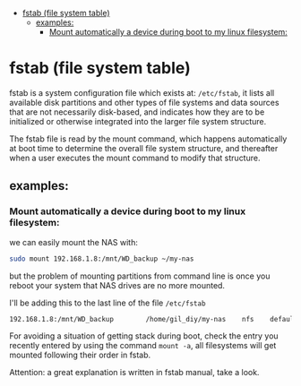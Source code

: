 <!--ts-->
   * [fstab (file system table)](#fstab-file-system-table)
      * [examples:](#examples)
         * [Mount automatically a device during boot to my linux filesystem:](#mount-automatically-a-device-during-boot-to-my-linux-filesystem)

<!-- Added by: gil_diy, at: 2018-12-06T21:06+02:00 -->

<!--te-->



# fstab (file system table)
fstab is a system configuration file which exists at: `/etc/fstab`,
it lists all available disk partitions and other types of file systems and data
sources that are not necessarily disk-based, and indicates how they are to be initialized or otherwise integrated into the larger file system structure.

The fstab file is read by the mount command, which happens automatically at boot time to determine the overall file system structure, and thereafter when a user executes the mount command to modify that structure.

## examples:


### Mount automatically a device during boot to my linux filesystem:

we can easily mount the NAS with:
```bash
sudo mount 192.168.1.8:/mnt/WD_backup ~/my-nas
```
but the problem of mounting partitions from command line is once you reboot your system that NAS drives are no more mounted.

I'll be adding this to the last line of the file `/etc/fstab`
```bash
192.168.1.8:/mnt/WD_backup        /home/gil_diy/my-nas    nfs    defaults   0 0
```

For avoiding a situation of getting stack during boot,
check the entry you recently entered by using the command `mount -a`, all filesystems will get mounted following their order in fstab.


Attention: a great explanation is written in fstab manual, take a look.
